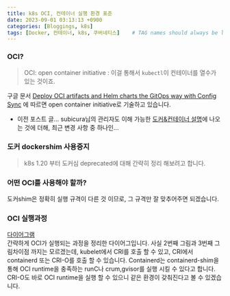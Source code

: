 ```yaml
---
title: k8s OCI, 컨테이너 실행 환경 표준
date: 2023-09-01 03:13:13 +0900
categories: [Bloggings, k8s]
tags: [Docker, 컨테이너, k8s, 쿠버네티스]    # TAG names should always be lowercase
---
```


### OCI?

>OCI: open container initiative
: 이걸 통해서 `kubectl`이  컨테이너를 열수가 있는 것이죠.

구글 문서 [Deploy OCI artifacts and Helm charts the GitOps way with Config Sync](https://cloud.google.com/blog/products/containers-kubernetes/gitops-with-oci-artifacts-and-config-sync)
에 따르면 open container initiative로 기술하고 있습니다.
* 이전 포스트 글... subicura님의 관리자도 이해 가능한 [도커&컨테이너 설명](https://subicura.com/2017/01/19/docker-guide-for-beginners-1.html)에 나오는 것에 더해, 최근 변경 사항 중 하나인...
### 도커 dockershim 사용중지
> k8s 1.20 부터 도커심 deprecated에 대해 간략히 정리 해보려고 합니다.

### 어떤 OCI를 사용해야 할까?

도커shim은 정확히 실행 규격이 다른 것 이므로,
그 규격만 잘 맞추어주면 되겠습니다.

### OCI 실행과정

[다이어그램](https://lucid.app/lucidchart/008fa9a0-d7a4-4a37-a179-b77751731003/edit?viewport_loc=-79%2C-391%2C1537%2C1048%2C0_0&invitationId=inv_8b0edb1a-d4a2-405d-adf6-d3ab253fe99c)
<br/>
간략하게 OCI가 실행되는 과정을 정리한 다이어그입니다.
사실 2번째 그림과 3번째 그림차이점 까지는 모르겠는데, kubelet에서 CRI를 호출 할 수 있고,
CRI에서 containerd 또는 CRI-O를 호출 할 수 있습니다. Containerd는 containerd-shim을 통해
OCI runtime을 충족하는 runC나 crum,gvisor를 실행 시킬 수 있다고 합니다.
CRI-O도 바로 OCI runtime을 실행 할 수 있으니 같은 환경이 갖춰진다고 볼 수 있겠습니다.
